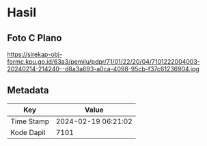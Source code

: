 # Hasil

## Foto C Plano

https://sirekap-obj-formc.kpu.go.id/63a3/pemilu/pdpr/71/01/22/20/04/7101222004003-20240214-214240--d8a3a693-a0ca-4098-95cb-f37c61236904.jpg


## Metadata

| Key        | Value               |
| ---------- | ------------------- |
| Time Stamp | 2024-02-19 06:21:02 |
| Kode Dapil | 7101                |




